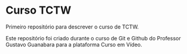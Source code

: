 # Curso TCTW

 Primeiro repositório para descrever o curso de TCTW. 

 Este repositório foi criado durante o curso de Git e Github do Professor Gustavo Guanabara para a plataforma Curso em Vídeo.
